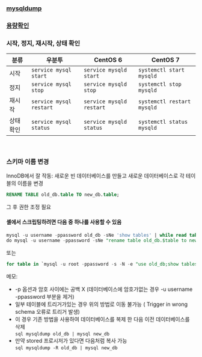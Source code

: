 ### [mysqldump](./mysqldump/README.md)
### [용량확인](./용량확인/README.md)

### 시작, 정지, 재시작, 상태 확인
|분류|우분투|CentOS 6|CentOS 7|
|-|-|-|-|
|시작|`service mysql start`|`service mysqld start`|`systemctl start mysqld`|
|정지|`service mysql stop`|`service mysqld stop`|`systemctl stop mysqld`|
|재시작|`service mysql restart`|`service mysqld restart`|`systemctl restart mysqld`|
|상태 확인|`service mysql status`|`service mysqld status`|`systemctl status mysqld`|

<br>

### 스키마 이름 변경
InnoDB에서 잘 작동: 새로운 빈 데이터베이스를 만들고 새로운 데이터베이스로 각 테이블의 이름을 변경
```sql
RENAME TABLE old_db.table TO new_db.table;
```
그 후 권한 조정 필요

#### 셸에서 스크립팅하려면 다음 중 하나를 사용할 수 있음
```sql
mysql -u username -ppassword old_db -sNe 'show tables' | while read table; \ 
do mysql -u username -ppassword -sNe "rename table old_db.$table to new_db.$table"; done
```
또는
```sql
for table in `mysql -u root -ppassword -s -N -e "use old_db;show tables from old_db;"`; do mysql -u root -ppassword -s -N -e "use old_db;rename table old_db.$table to new_db.$table;"; done;
```
메모:  
* -p 옵션과 암호 사이에는 공백 X (데이터베이스에 암호가없는 경우 -u username -ppassword 부분을 제거)  
* 일부 테이블에 트리거가있는 경우 위의 방법로 이동 불가능 ( Trigger in wrong schema 오류로 트리거 발생)  
* 이 경우 기존 방법을 사용하여 데이터베이스를 복제 한 다음 이전 데이터베이스를 삭제  
```sql mysqldump old_db | mysql new_db```
* 만약 stored 프로시저가 있다면 다음처럼 복사 가능  
```sql mysqldump -R old_db | mysql new_db```

